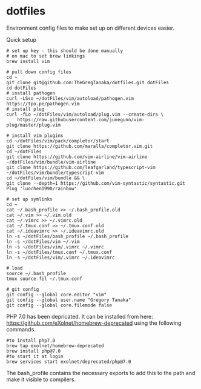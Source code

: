 # dotfiles
Environment config files to make set up on different devices easier.

Quick setup
```
# set up key - this should be done manually
# on mac to set brew linkings
brew install vim

# pull down config files
cd ~
git clone git@github.com:TheGregTanaka/dotfiles.git dotFiles
cd dotFiles
# install pathogen
curl -LSso ~/dotFiles/vim/autoload/pathogen.vim https://tpo.pe/pathogen.vim
# install plug
curl -fLo ~/dotFiles/vim/autoload/plug.vim --create-dirs \
    https://raw.githubusercontent.com/junegunn/vim-plug/master/plug.vim

# install vim plugins
cd ~/dotFiles/vim/pack/completor/start
git clone https://github.com/maralla/completor.vim.git
cd ~/dotFiles
git clone https://github.com/vim-airline/vim-airline ~/dotFiles/vim/bundle/vim-airline
git clone https://github.com/leafgarland/typescript-vim ~/dotFiles/vim/bundle/typescript-vim
cd ~/dotFiles/vim/bundle && \
git clone --depth=1 https://github.com/vim-syntastic/syntastic.git
Plug 'luochen1990/rainbow'

# set up symlinks
cd ~
cat ~/.bash_profile >> ~/.bash_profile.old
cat ~/.vim >> ~/.vim.old
cat ~/.vimrc >> ~/.vimrc.old
cat ~/.tmux.conf >> ~/.tmux.conf.old
cat ~/.ideavimrc >> ~/.ideavimrc.old
ln -s ~/dotFiles/bash_profile ~/.bash_profile
ln -s ~/dotFiles/vim ~/.vim
ln -s ~/dotFiles/vim/.vimrc ~/.vimrc
ln -s ~/dotFiles/tmux.conf ~/.tmux.conf
ln -s ~/dotFiles/vim/.vimrc ~/.ideavimrc

# load
source ~/.bash_profile
tmux source-fil ~/.tmux.conf

# git config
git config --global core.editor "vim"
git config --global user.name "Gregory Tanaka"
git config --global core.filemode false
```

PHP 7.0 has been depricated. It can be installed from here:
https://github.com/eXolnet/homebrew-deprecated using the following commands.
```
#to install php7.0
brew tap exolnet/homebrew-deprecated
brew install php@7.0
#to start it at login
brew services start exolnet/deprecated/php@7.0
```
The bash_profile contains the necessary exports to add this to the path and
make it visible to compilers.
